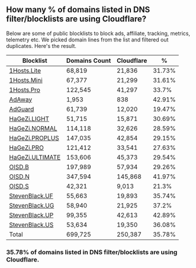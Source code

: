 ## How many % of domains listed in DNS filter/blocklists are using Cloudflare?


Below are some of public blocklists to block ads, affiliate, tracking, metrics, telemetry etc.
We picked domain lines from the list and filtered out duplicates.
Here's the result.


| Blocklist | Domains Count | Cloudflare | % |
| --- | --- | --- | --- |
| [1Hosts.Lite](https://raw.githubusercontent.com/badmojr/1Hosts/master/Lite/hosts.win) | 68,819 | 21,836 | 31.73% |
| [1Hosts.Mini](https://raw.githubusercontent.com/badmojr/1Hosts/master/mini/hosts.win) | 67,377 | 21,299 | 31.61% |
| [1Hosts.Pro](https://raw.githubusercontent.com/badmojr/1Hosts/master/Pro/hosts.win) | 122,545 | 41,297 | 33.7% |
| [AdAway](https://raw.githubusercontent.com/AdAway/adaway.github.io/master/hosts.txt) | 1,953 | 838 | 42.91% |
| [AdGuard](https://adguardteam.github.io/AdGuardSDNSFilter/Filters/filter.txt) | 61,739 | 12,020 | 19.47% |
| [HaGeZi.LIGHT](https://raw.githubusercontent.com/hagezi/dns-blocklists/main/hosts/light.txt) | 51,715 | 15,871 | 30.69% |
| [HaGeZi.NORMAL](https://raw.githubusercontent.com/hagezi/dns-blocklists/main/hosts/multi.txt) | 114,118 | 32,626 | 28.59% |
| [HaGeZi.PROPLUS](https://raw.githubusercontent.com/hagezi/dns-blocklists/main/hosts/pro.plus.txt) | 147,035 | 42,854 | 29.15% |
| [HaGeZi.PRO](https://raw.githubusercontent.com/hagezi/dns-blocklists/main/hosts/pro.txt) | 121,412 | 33,541 | 27.63% |
| [HaGeZi.ULTIMATE](https://raw.githubusercontent.com/hagezi/dns-blocklists/main/hosts/ultimate.txt) | 153,606 | 45,373 | 29.54% |
| [OISD.B](https://big.oisd.nl/dnsmasq) | 197,989 | 57,934 | 29.26% |
| [OISD.N](https://nsfw.oisd.nl/dnsmasq) | 347,594 | 145,868 | 41.97% |
| [OISD.S](https://small.oisd.nl/dnsmasq) | 42,321 | 9,013 | 21.3% |
| [StevenBlack.UF](https://raw.githubusercontent.com/StevenBlack/hosts/master/alternates/fakenews/hosts) | 55,663 | 19,893 | 35.74% |
| [StevenBlack.UG](https://raw.githubusercontent.com/StevenBlack/hosts/master/alternates/gambling/hosts) | 58,940 | 21,925 | 37.2% |
| [StevenBlack.UP](https://raw.githubusercontent.com/StevenBlack/hosts/master/alternates/porn/hosts) | 99,355 | 42,613 | 42.89% |
| [StevenBlack.US](https://raw.githubusercontent.com/StevenBlack/hosts/master/alternates/social/hosts) | 53,634 | 19,350 | 36.08% |
| Total | 699,725 | 250,387 | 35.78% |


### 35.78% of domains listed in DNS filter/blocklists are using Cloudflare.